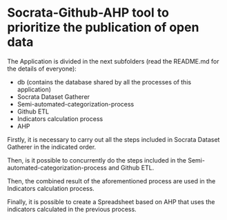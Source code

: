 # Socrata-Github-AHP tool to prioritize the publication of open data 
The Application is divided in the next subfolders (read the README.md for the details of everyone):
- db (contains the database shared by all the processes of this application)
- Socrata Dataset Gatherer
- Semi-automated-categorization-process
- Github ETL
- Indicators calculation process
- AHP 

Firstly, it is necessary to carry out all the steps included in Socrata Dataset Gatherer in the indicated order.

Then, is it possible to concurrently do the steps included in the Semi-automated-categorization-process and Github ETL.

Then, the combined result of the aforementioned process are used in the Indicators calculation process.

Finally, it is possible to create a Spreadsheet based on AHP that uses the indicators calculated in the previous process.

